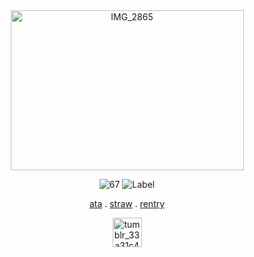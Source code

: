 <div align="center">


<img width="373" height="256" alt="IMG_2865" src="https://github.com/user-attachments/assets/c98b1629-c655-44b5-8a28-db37319ed86c" />



  ![67](https://komarev.com/ghpvc/?username=chanceglazer&color=d8c1b3&label=marked)  ![Label](https://img.shields.io/badge/note-samglazer-748c91)


[ata](https://samuelfrnwilliams.atabook.org/) . [straw](https://samuelfrnnwilliams.straw.page/) . [rentry](https://rentry.co/gr0wing_f3rnz)

 <img width="47" height="47" alt="tumblr_33a31c460e482f08659ca8f2fac7e51a_358823c0_1280" src="https://files.catbox.moe/nlufj9.png" />



</div>
